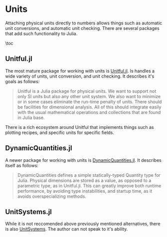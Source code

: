 # Units
Attaching physical units directly to numbers allows things such as automatic unit conversions, and automatic unit checking. There are several packages that add such functionality to Julia.

\toc

## Unitful.jl
The most mature package for working with units is [Unitful.jl](https://github.com/PainterQubits/Unitful.jl). Is handles a wide variety of units, unit conversion, and unit checking. It describes it's goals as follows:
> Unitful is a Julia package for physical units. We want to support not only SI units but also any other unit system. We also want to minimize or in some cases eliminate the run-time penalty of units. There should be facilities for dimensional analysis. All of this should integrate easily with the usual mathematical operations and collections that are found in Julia base.

There is a rich ecosystem around Unitful that implements things such as plotting recipes, and specific units for specific fields.

## DynamicQuantities.jl
A newer package for working with units is [DynamicQuantities.jl](https://github.com/SymbolicML/DynamicQuantities.jl). It describes itself as follows:
> DynamicQuantities defines a simple statically-typed Quantity type for Julia. Physical dimensions are stored as a value, as opposed to a parametric type, as in Unitful.jl. This can greatly improve both runtime performance, by avoiding type instabilities, and startup time, as it avoids overspecializing methods.

## UnitSystems.jl
While it is not reccomended above previously mentioned alternatives, there is also [UnitSystems](https://github.com/chakravala/UnitSystems.jl). The author can not speak to it's ability.